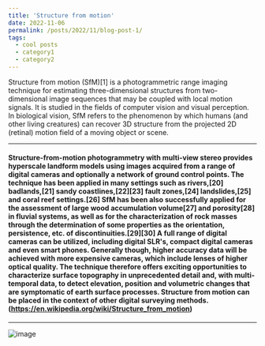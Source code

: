 ```yaml
---
title: 'Structure from motion'
date: 2022-11-06
permalink: /posts/2022/11/blog-post-1/
tags:
  - cool posts
  - category1
  - category2
---
```


Structure from motion (SfM)[1] is a photogrammetric range imaging technique for estimating three-dimensional structures from two-dimensional image 
sequences that may be coupled with local motion signals. It is studied in the fields of computer vision and visual perception. In biological vision, 
SfM refers to the phenomenon by which humans (and other living creatures) can recover 3D structure from the projected 2D (retinal) motion field of 
a moving object or scene.

---
#### Structure-from-motion photogrammetry with multi-view stereo provides hyperscale landform models using images acquired from a range of digital cameras and optionally a network of ground control points. The technique has been applied in many settings such as rivers,[20] badlands,[21] sandy coastlines,[22][23] fault zones,[24] landslides,[25] and coral reef settings.[26] SfM has been also successfully applied for the assessment of large wood accumulation volume[27] and porosity[28] in fluvial systems, as well as for the characterization of rock masses through the determination of some properties as the orientation, persistence, etc. of discontinuities.[29][30] A full range of digital cameras can be utilized, including digital SLR's, compact digital cameras and even smart phones. Generally though, higher accuracy data will be achieved with more expensive cameras, which include lenses of higher optical quality. The technique therefore offers exciting opportunities to characterize surface topography in unprecedented detail and, with multi-temporal data, to detect elevation, position and volumetric changes that are symptomatic of earth surface processes. Structure from motion can be placed in the context of other digital surveying methods. (https://en.wikipedia.org/wiki/Structure_from_motion)
---
![image](https://user-images.githubusercontent.com/21980320/200203468-71240f9b-b008-44ad-9263-94fe8601fbf7.png)
